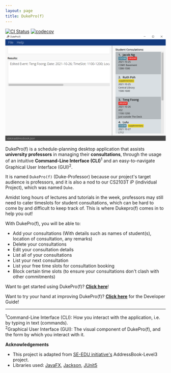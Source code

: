 ```yaml
---
layout: page
title: DukePro(f)
---
```


[![CI Status](https://github.com/AY2122S1-CS2103T-T11-4/tp/workflows/Java%20CI/badge.svg)](https://github.com/AY2122S1-CS2103T-T11-4/tp/actions)
[![codecov](https://codecov.io/gh/AY2122S1-CS2103T-T11-4/tp/branch/master/graph/badge.svg?token=L1BNXI5CA9)](https://codecov.io/gh/AY2122S1-CS2103T-T11-4/tp)
![Ui](images/Ui.png)

DukePro(f) is a schedule-planning desktop application that assists **university professors** in managing
their **consultations**, through the usage of an intuitive **Command-Line Interface (CLI)**<sup>1</sup>
and an easy-to-navigate Graphical User Interface (GUI)<sup>2</sup>.

It is named `DukePro(f)` (Duke-Professor) because our project's target audience is professors, and it is also a nod
to our CS2103T iP (individual Project), which was named `Duke`.

Amidst long hours of lectures and tutorials in the week, professors may still need to cater timeslots for student
consultations, which can be hard to come by and difficult to keep track of. This is where Dukepro(f)
comes in to help you out! 

With DukePro(f), you will be able to:

* Add your consultations (With details such as names of student(s), location of consultation, any remarks)
* Delete your consultations
* Edit your consultation details
* List all of your consultations
* List your next consultation
* List your free time slots for consultation booking
* Block certain time slots (to ensure your consultations don't clash with other commitments)

Want to get started using DukePro(f)?
[**Click here**](https://ay2122s1-cs2103t-t11-4.github.io/tp/UserGuide.html#4-quick-start)!

Want to try your hand at improving DukePro(f)? [**Click here**](https://ay2122s1-cs2103t-t11-4.github.io/tp/DeveloperGuide.html) for the Developer Guide!

<hr />

<sup>1</sup>Command-Line Interface (CLI): How you interact with the application, i.e. by
typing in text (commands).<br>
<sup>2</sup>Graphical User Interface (GUI): The visual component of DukePro(f), and the form by which you
interact with it.



**Acknowledgements**

* This project is adapted from [SE-EDU initiative's](https://se-education.org#https://se-education.org/) AddressBook-Level3 project.
* Libraries used: [JavaFX](https://openjfx.io/), [Jackson](https://github.com/FasterXML/jackson), [JUnit5](https://github.com/junit-team/junit5)
